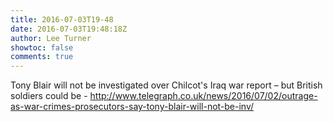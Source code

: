 ```yaml
---
title: 2016-07-03T19-48
date: 2016-07-03T19:48:18Z
author: Lee Turner
showtoc: false
comments: true
---
```


Tony Blair will not be investigated over Chilcot's Iraq war report – but British soldiers could be - http://www.telegraph.co.uk/news/2016/07/02/outrage-as-war-crimes-prosecutors-say-tony-blair-will-not-be-inv/

